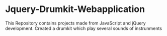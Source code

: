 # Jquery-Drumkit-Webapplication
This Repository contains projects made from JavaScript and jQuery development. Created a drumkit which play several sounds of instrunments
